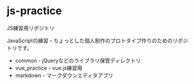 # js-practice

<p>JS練習用リポジトリ</p>
<p>JavaScriptの練習・ちょっとした個人制作のプロトタイプ作りのためのリポジトリです。</p>
<ul>
    <li>common - jQueryなどのライブラリ保管ディレクトリ</li>
    <li>vue_practice - vue.js練習用</li>
    <li>markdown - マークダウンエディタアプリ</li>
</ul>

